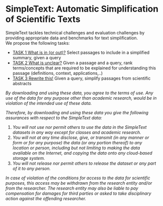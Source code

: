 # SimpleText: Automatic Simplification of Scientific Texts

SimpleText tackles technical challenges and evaluation challenges by providing appropriate data and benchmarks for text simplification.\
We propose the following tasks:

* [TASK 1 What is in (or out)?](https://simpletext-project.com/2022/clef/en/task1) Select passages to include in a simplified summary, given a query
* [TASK 2 What is unclear?](https://simpletext-project.com/2022/clef/en/task2) Given a passage and a query, rank terms/concepts that are required to be explained for understanding this passage (definitions, context, applications,..)
* [TASK 3 Rewrite this!](https://simpletext-project.com/2022/clef/en/task3) Given a query, simplify passages from scientific abstracts

*By downloading and using these data, you agree to the terms of use. Any use of the data for any purpose other than academic research, would be in violation of the intended use of these data.* 

*Therefore, by downloading and using these data you give the following assurances with respect to the SimpleText data:*

1. *You will not use nor permit others to use the data in the SimpleText datasets in any way except for classes and academic research.*
2. *You will not at any time disclose, give, or transmit (in any manner or form or for any purpose) the data (or any portion thereof) to any location or person, including but not limiting to making the data available on the Internet, and copying the data onto any cloud-based storage system.*
3. *You will not release nor permit others to release the dataset or any part of it to any person.* 

*In case of violation of the conditions for access to the data for scientific purposes, this access may be withdrawn from the research entity and/or from the researcher. The research entity may also be liable to pay compensation for damages for third parties or asked to take disciplinary action against the offending researcher.*